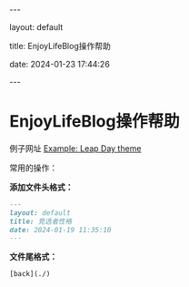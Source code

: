\---

layout: default

title: EnjoyLifeBlog操作帮助

date: 2024-01-23 17:44:26

\---

# EnjoyLifeBlog操作帮助



例子网址  [Example: Leap Day theme](https://pages-themes.github.io/leap-day/)



常用的操作：

**添加文件头格式：**

```markdown
---
layout: default
title: 竞选者性格
date: 2024-01-19 11:35:10
---
```



**文件尾格式：**

```
[back](./)
```

